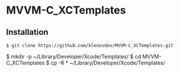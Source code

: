 # MVVM-C_XCTemplates

Installation
---- 

	$ git clone https://github.com/klenovdev/MVVM-C_XCTemplates.git
  $ mkdir -p ~/Library/Developer/Xcode/Templates/
	$ cd MVVM-C_XCTemplates
	$ cp -R * ~/Library/Developer/Xcode/Templates/
